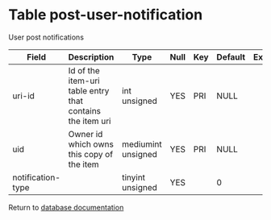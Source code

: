 Table post-user-notification
===========
User post notifications

| Field | Description | Type | Null | Key | Default | Extra |
| ----- | ----------- | ---- | ---- | --- | ------- | ----- |
| uri-id | Id of the item-uri table entry that contains the item uri | int unsigned | YES | PRI | NULL |  |    
| uid | Owner id which owns this copy of the item | mediumint unsigned | YES | PRI | NULL |  |    
| notification-type |  | tinyint unsigned | YES |  | 0 |  |    

Return to [database documentation](help/database)
